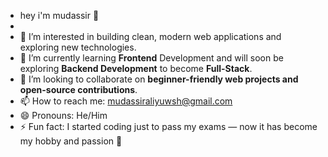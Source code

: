 - hey i'm mudassir 👋
- 
- 👀 I’m interested in building clean, modern web applications and exploring new technologies.  
- 🌱 I’m currently learning **Frontend** Development and will soon be exploring **Backend Development** to become **Full-Stack**.  
- 💞️ I’m looking to collaborate on **beginner-friendly web projects and open-source contributions**.  
- 📫 How to reach me: [mudassiraliyuwsh@gmail.com](mailto:mudassiraliyuwsh@gmail.com)
- 😄 Pronouns: He/Him
- ⚡ Fun fact: I started coding just to pass my exams — now it has become my hobby and passion 🚀  

<!---
mudassiraliyu/mudassiraliyu is a ✨ special ✨ repository because its `README.md` (this file) appears on your GitHub profile.
You can click the Preview link to take a look at your changes.
--->
